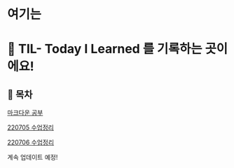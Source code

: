 # 여기는

# 📝 TIL- Today I Learned 를 기록하는 곳이에요!



## 📖 목차

[마크다운 공부](%EB%A7%88%ED%81%AC%EB%8B%A4%EC%9A%B4_%EB%AC%B8%EB%B2%95%EC%A0%95%EB%A6%AC.md)

[220705 수업정리](/7.5_%EC%88%98%EC%97%85%EC%A0%95%EB%A6%AC.md)

[220706 수업정리](/7.6_%EC%88%98%EC%97%85%EC%A0%95%EB%A6%AC.md)

계속 업데이트 예정!
